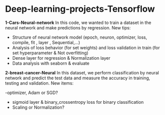 # Deep-learning-projects-Tensorflow

**1-Cars-Neural-network**
In this code, we wanted to train a dataset in the neural network and make predictions by regression. New tips:
- Structure of neural network model (epoch, neuron, optimizer, loss, compile, fit , layer , Sequential,...)
- Analysis of loss behavior (for set weights) and loss validation in train (for set hyperparameter & Not overfitting)
- Dense layer for regression & Normalization layer
- Data analysis with seaborn & evaluate

**2-breast-cancer-Neural**
In this dataset, we perform classification by neural network and predict the test data and measure the accuracy in training, testing and validation.
New items:

-optimizer, Adam or SGD?
- sigmoid layer & binary_crossentropy loss for  binary classification
- Scaling or Normalization?
